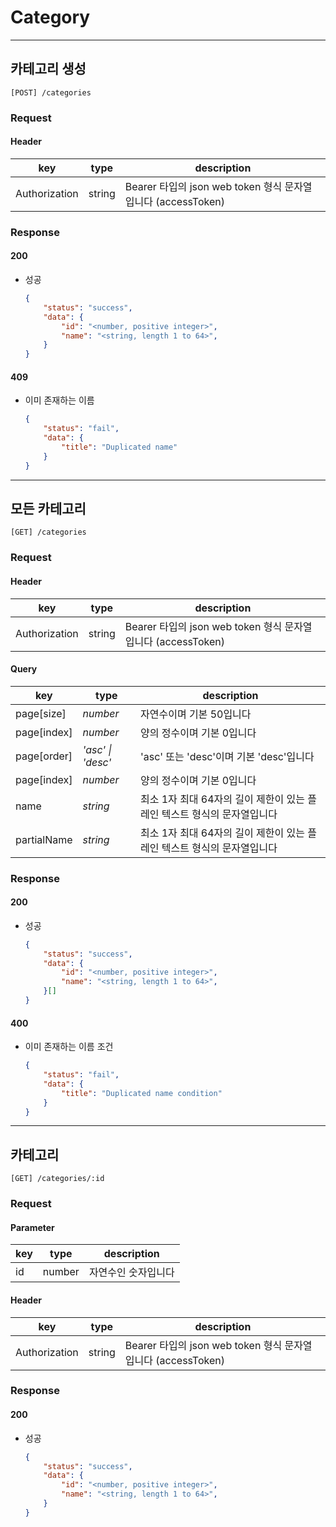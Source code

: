 # Category

---

## 카테고리 생성

```plain
[POST] /categories
```

### Request

#### Header

|key|type|description|
|---|---|---|
|Authorization|string|Bearer 타입의 json web token 형식 문자열입니다 (accessToken)|

### Response

#### 200

- 성공
	```json
	{
		"status": "success",
		"data": {
			"id": "<number, positive integer>",
			"name": "<string, length 1 to 64>",
		}
	}
	```

#### 409

- 이미 존재하는 이름
	```json
	{
		"status": "fail",
		"data": {
			"title": "Duplicated name"
		}
	}
	```

---

## 모든 카테고리

```plain
[GET] /categories
```

### Request

#### Header

|key|type|description|
|---|---|---|
|Authorization|string|Bearer 타입의 json web token 형식 문자열입니다 (accessToken)|

#### Query

|key|type|description|
|---|---|---|
|page[size]|_number_|자연수이며 기본 50입니다|
|page[index]|_number_|양의 정수이며 기본 0입니다|
|page[order]|_'asc' \| 'desc'_|'asc' 또는 'desc'이며 기본 'desc'입니다|
|page[index]|_number_|양의 정수이며 기본 0입니다|
|name|_string_|최소 1자 최대 64자의 길이 제한이 있는 플레인 텍스트 형식의 문자열입니다|
|partialName|_string_|최소 1자 최대 64자의 길이 제한이 있는 플레인 텍스트 형식의 문자열입니다|

### Response

#### 200

- 성공
	```json
	{
		"status": "success",
		"data": {
			"id": "<number, positive integer>",
			"name": "<string, length 1 to 64>",
		}[]
	}
	```

#### 400

- 이미 존재하는 이름 조건
	```json
	{
		"status": "fail",
		"data": {
			"title": "Duplicated name condition"
		}
	}
	```


---

## 카테고리

```plain
[GET] /categories/:id
```

### Request

#### Parameter

|key|type|description|
|---|---|---|
|id|number|자연수인 숫자입니다|

#### Header

|key|type|description|
|---|---|---|
|Authorization|string|Bearer 타입의 json web token 형식 문자열입니다 (accessToken)|

### Response

#### 200

- 성공
	```json
	{
		"status": "success",
		"data": {
			"id": "<number, positive integer>",
			"name": "<string, length 1 to 64>",
		}
	}
	```